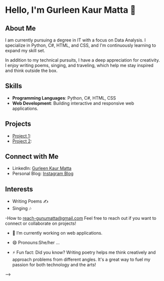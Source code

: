 
# Hello, I'm Gurleen Kaur Matta 👋

## About Me
I am currently pursuing a degree in IT with a focus on Data Analysis. I specialize in Python, C#, HTML, and CSS, and I'm continuously learning to expand my skill set. 

In addition to my technical pursuits, I have a deep appreciation for creativity. I enjoy writing poems, singing, and traveling, which help me stay inspired and think outside the box.

## Skills
- **Programming Languages**: Python, C#, HTML, CSS
- **Web Development**: Building interactive and responsive web applications.


## Projects
- [Project 1](link-to-project): 
- [Project 2](link-to-project): 

## Connect with Me
- LinkedIn: [Gurleen Kaur Matta](https://www.linkedin.com/in/gurleen-kaur-matta-20b8b5233/)
- Personal Blog: [Instagram Blog](gurleenwrites_.)


## Interests
- Writing Poems ✍️
- Singing 🎶

-How to reach-gunumatta@gmail.com
Feel free to reach out if you want to connect or collaborate on projects!

- 🔭 I’m currently working on web applications.

- 😄 Pronouns:She/her ...
- ⚡ Fun fact: 
Did you know? Writing poetry helps me think creatively and approach problems from different angles. It's a great way to fuel my passion for both technology and the arts!

-->
